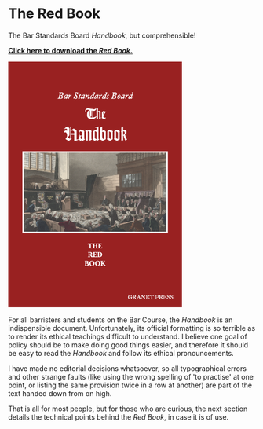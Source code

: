 # The Red Book
The Bar Standards Board *Handbook*, but comprehensible!  


[**Click here to download the *Red Book*.**](https://github.com/ezgranet/the-red-book/raw/main/the-red-book.pdf)


[<img src="cover-page.png" alt="cover-page" height="500"/>](https://github.com/ezgranet/the-red-book/raw/main/the-red-book.pdf)

For all barristers and students on the Bar Course, the *Handbook* is an indispensible document.  Unfortunately, its official formatting is so terrible as to render its ethical teachings difficult to understand.  I believe one goal of policy should be to make doing good things easier, and therefore it should be easy to read the *Handbook* and follow its ethical pronouncements.


I have made no editorial decisions whatsoever, so all typographical errors and other strange faults (like using the wrong spelling of 'to practise' at one point, or listing the same provision twice in a row at another) are part of the text handed down from on high.

That is all for most people, but for those who are curious, the next section details the technical points behind the *Red Book*, in case it is of use.
